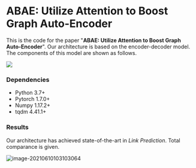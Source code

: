 # ABAE: Utilize Attention to Boost Graph Auto-Encoder

This is the code for the paper "**ABAE: Utilize Attention to Boost Graph Auto-Encoder**". Our architecture is based on the encoder-decoder model. The components of this model are shown as follows.

![](https://i.loli.net/2021/06/10/exbZRm5M1iP2Fk8.png)

### Dependencies

- Python 3.7+
- Pytorch 1.7.0+
- Numpy 1.17.2+
- tqdm 4.41.1+



### Results

Our architecture has achieved state-of-the-art in *Link Prediction*. Total comparance is given.

![image-20210610103103064](https://i.loli.net/2021/06/10/6VUGZFHD2Jbxhmo.png)